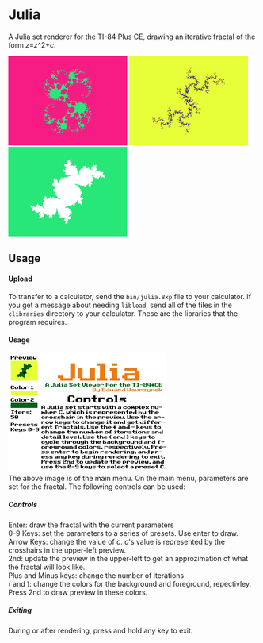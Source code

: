 # Julia
A Julia set renderer for the TI-84 Plus CE, drawing an iterative fractal of the form *z*=*z*^2+*c*.

![](fractal1.png)
![](fractal2.png)
![](fractal3.png)

## Usage
#### Upload
To transfer to a calculator, send the `bin/julia.8xp` file to your calculator. If you get a message about needing `libload`, send all of the files in the `clibraries` directory to your calculator. These are the libraries that the program requires.
#### Usage
![](menu.png)
<br>The above image is of the main menu. On the main menu, parameters are set for the fractal. The following controls can be used:<br>
##### Controls
Enter: draw the fractal with the current parameters <br>
0-9 Keys: set the parameters to a series of presets. Use enter to draw. <br>
Arrow Keys: change the value of *c*. *c*'s value is represented by the crosshairs in the upper-left preview. <br>
2nd: update the preview in the upper-left to get an approzimation of what the fractal will look like.<br>
Plus and Minus keys: change the number of iterations<br>
( and ): change the colors for the background and foreground, repectivley. Press 2nd to draw preview in these colors.<br>
##### Exiting
During or after rendering, press and hold any key to exit.
